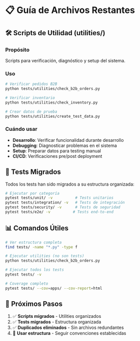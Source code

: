 # 📋 Guía de Archivos Restantes

## 🛠️ Scripts de Utilidad (utilities/)

### Propósito
Scripts para verificación, diagnóstico y setup del sistema.

### Uso
```bash
# Verificar pedidos B2B
python tests/utilities/check_b2b_orders.py

# Verificar inventario
python tests/utilities/check_inventory.py

# Crear datos de prueba
python tests/utilities/create_test_data.py
```

### Cuándo usar
- **Desarrollo**: Verificar funcionalidad durante desarrollo
- **Debugging**: Diagnosticar problemas en el sistema
- **Setup**: Preparar datos para testing manual
- **CI/CD**: Verificaciones pre/post deployment

## 🧪 Tests Migrados

Todos los tests han sido migrados a su estructura organizada:

```bash
# Ejecutar por categoría
pytest tests/unit/ -v          # Tests unitarios
pytest tests/integration/ -v   # Tests de integración
pytest tests/security/ -v      # Tests de seguridad
pytest tests/e2e/ -v          # Tests end-to-end
```

## 📊 Comandos Útiles

```bash
# Ver estructura completa
find tests/ -name "*.py" -type f

# Ejecutar utilities (no son tests)
python tests/utilities/check_b2b_orders.py

# Ejecutar todos los tests
pytest tests/ -v

# Coverage completo
pytest tests/ --cov=apps/ --cov-report=html
```

## 🔄 Próximos Pasos

1. ✅ **Scripts migrados** - Utilities organizados
2. ✅ **Tests migrados** - Estructura organizada
3. ✅ **Duplicados eliminados** - Sin archivos redundantes
4. 🎯 **Usar estructura** - Seguir convenciones establecidas
